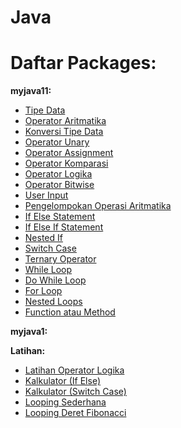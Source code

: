 # Java

# Daftar Packages:

**myjava11:**
- [Tipe Data](https://github.com/mufHaQ/Java/blob/master/src/myjava1/TipeData.java)
- [Operator Aritmatika](https://github.com/mufHaQ/Java/blob/master/src/myjava1/Operator_Aritmatika.java)
- [Konversi Tipe Data](https://github.com/mufHaQ/Java/blob/master/src/myjava1/Konversi_Tipe_Data.java)
- [Operator Unary](https://github.com/mufHaQ/Java/blob/master/src/myjava1/Operator_Unary.java)
- [Operator Assignment](https://github.com/mufHaQ/Java/blob/master/src/myjava1/Operator_Assignment.java)
- [Operator Komparasi](https://github.com/mufHaQ/Java/blob/master/src/myjava1/Operator_Komparasi.java)
- [Operator Logika ](https://github.com/mufHaQ/Java/blob/master/src/myjava1/Operator_Logika.java)
- [Operator Bitwise](https://github.com/mufHaQ/Java/blob/master/src/myjava1/Operator_Bitwise.java)
- [User Input](https://github.com/mufHaQ/Java/blob/master/src/myjava1/User_Input.java)
- [Pengelompokan Operasi Aritmatika](https://github.com/mufHaQ/Java/blob/master/src/myjava1/Pengelompokan_Operasi_Aritmatika.java)
- [If Else Statement](https://github.com/mufHaQ/Java/blob/master/src/myjava1/If_Else_Statement.java)
- [If Else If Statement](https://github.com/mufHaQ/Java/blob/master/src/myjava1/If_Else_If_Statement.java)
- [Nested If](https://github.com/mufHaQ/Java/blob/master/src/myjava1/Nested_If.java)
- [Switch Case](https://github.com/mufHaQ/Java/blob/master/src/myjava1/Switch_Case.java)
- [Ternary Operator](https://github.com/mufHaQ/Java/blob/master/src/myjava1/Ternary_Operator.java)
- [While Loop](https://github.com/mufHaQ/Java/blob/master/src/myjava1/While_Loop.java)
- [Do While Loop](https://github.com/mufHaQ/Java/blob/master/src/myjava1/Do_While_Loop.java)
- [For Loop](https://github.com/mufHaQ/Java/blob/master/src/myjava1/For_Loop.java)
- [Nested Loops](https://github.com/mufHaQ/Java/blob/master/src/myjava1/Nested_Loops.java)
- [Function atau Method](https://github.com/mufHaQ/Java/blob/master/src/myjava1/Function_atau_Method.java)

**myjava1:**



**Latihan:**
- [Latihan Operator Logika](https://github.com/mufHaQ/Java/blob/master/src/Latihan/Latihan_Operator_Logika.java)
- [Kalkulator (If Else)](https://github.com/mufHaQ/Java/blob/master/src/Latihan/Kalkulator_If_Else.java)
- [Kalkulator (Switch Case)](https://github.com/mufHaQ/Java/blob/master/src/Latihan/Kalkulator_Switch_Case.java)
- [Looping Sederhana](https://github.com/mufHaQ/Java/blob/master/src/Latihan/Looping_Sederhana.java)
- [Looping Deret Fibonacci](https://github.com/mufHaQ/Java/blob/master/src/Latihan/Looping_Deret_Fibonacci.java)

